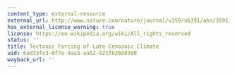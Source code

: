 ```yaml
---
content_type: external-resource
external_url: http://www.nature.com/nature/journal/v359/n6391/abs/359117a0.html
has_external_license_warning: true
license: https://en.wikipedia.org/wiki/All_rights_reserved
status: ''
title: Tectonic Forcing of Late Cenozoic Climate
uid: 6ad33fc3-0f7e-4aa3-aa52-521f626983d0
wayback_url: ''
---
```

